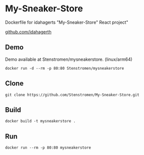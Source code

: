 # My-Sneaker-Store

Dockerfile for idahagerts "My-Sneaker-Store" React project"

[github.com/idahagerth](https://github.com/idahagerth/My-Sneaker-Store)

## Demo

Demo available at Stenstromen/mysneakerstore. (linux/arm64)

```
docker run -d --rm -p 80:80 Stenstromen/mysneakerstore
```

## Clone

```
git clone https://github.com/Stenstromen/My-Sneaker-Store.git
```

## Build

```
docker build -t mysneakerstore .
```

## Run

```
docker run --rm -p 80:80 mysneakerstore
```

